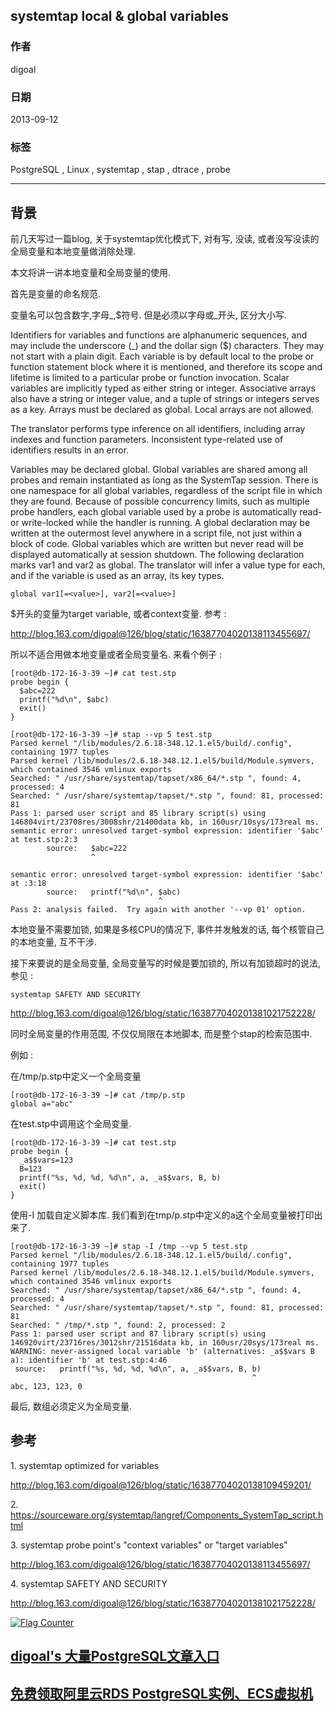 ## systemtap local & global variables  
                                                                                     
### 作者                                                                                     
digoal                                                                                     
                                                                                     
### 日期                                                                                     
2013-09-12                                                                                   
                                                                                     
### 标签                                                                                     
PostgreSQL , Linux , systemtap , stap , dtrace , probe                             
                                                                                     
----                                                                                     
                                                                                     
## 背景                              
前几天写过一篇blog, 关于systemtap优化模式下, 对有写, 没读, 或者没写没读的全局变量和本地变量做消除处理.  
  
本文将讲一讲本地变量和全局变量的使用.  
  
首先是变量的命名规范.  
  
变量名可以包含数字,字母_,$符号. 但是必须以字母或_开头, 区分大小写.  
  
  
Identifiers for variables and functions are alphanumeric sequences, and may include the underscore (_) and the dollar sign ($) characters. They may not start with a plain digit. Each variable is by default local to the probe or function statement block where it is mentioned, and therefore its scope and lifetime is limited to a particular probe or function invocation. Scalar variables are implicitly typed as either string or integer. Associative arrays also have a string or integer value, and a tuple of strings or integers serves as a key. Arrays must be declared as global. Local arrays are not allowed.  
  
The translator performs type inference on all identifiers, including array indexes and function parameters. Inconsistent type-related use of identifiers results in an error.  
  
Variables may be declared global. Global variables are shared among all probes and remain instantiated as long as the SystemTap session. There is one namespace for all global variables, regardless of the script file in which they are found. Because of possible concurrency limits, such as multiple probe handlers, each global variable used by a probe is automatically read- or write-locked while the handler is running. A global declaration may be written at the outermost level anywhere in a script file, not just within a block of code. Global variables which are written but never read will be displayed automatically at session shutdown. The following declaration marks var1 and var2 as global. The translator will infer a value type for each, and if the variable is used as an array, its key types.  
  
```  
global var1[=<value>], var2[=<value>]  
```  
  
$开头的变量为target variable, 或者context变量. 参考 :   
  
http://blog.163.com/digoal@126/blog/static/16387704020138113455697/  
  
  
所以不适合用做本地变量或者全局变量名. 来看个例子 :   
  
```  
[root@db-172-16-3-39 ~]# cat test.stp   
probe begin {  
  $abc=222  
  printf("%d\n", $abc)  
  exit()  
}  
  
[root@db-172-16-3-39 ~]# stap --vp 5 test.stp   
Parsed kernel "/lib/modules/2.6.18-348.12.1.el5/build/.config", containing 1977 tuples  
Parsed kernel /lib/modules/2.6.18-348.12.1.el5/build/Module.symvers, which contained 3546 vmlinux exports  
Searched: " /usr/share/systemtap/tapset/x86_64/*.stp ", found: 4, processed: 4  
Searched: " /usr/share/systemtap/tapset/*.stp ", found: 81, processed: 81  
Pass 1: parsed user script and 85 library script(s) using 146804virt/23708res/3008shr/21400data kb, in 160usr/10sys/173real ms.  
semantic error: unresolved target-symbol expression: identifier '$abc' at test.stp:2:3  
        source:   $abc=222  
                  ^  
  
semantic error: unresolved target-symbol expression: identifier '$abc' at :3:18  
        source:   printf("%d\n", $abc)  
                                 ^  
Pass 2: analysis failed.  Try again with another '--vp 01' option.  
```  
  
本地变量不需要加锁, 如果是多核CPU的情况下, 事件并发触发的话, 每个核管自己的本地变量, 互不干涉.  
  
接下来要说的是全局变量, 全局变量写的时候是要加锁的, 所以有加锁超时的说法, 参见 :   
  
```  
systemtap SAFETY AND SECURITY  
```  
  
http://blog.163.com/digoal@126/blog/static/163877040201381021752228/  
  
同时全局变量的作用范围, 不仅仅局限在本地脚本, 而是整个stap的检索范围中.  
  
例如 :   
  
在/tmp/p.stp中定义一个全局变量  
  
```  
[root@db-172-16-3-39 ~]# cat /tmp/p.stp   
global a="abc"  
```  
  
在test.stp中调用这个全局变量.  
  
```  
[root@db-172-16-3-39 ~]# cat test.stp  
probe begin {  
  _a$$vars=123  
  B=123  
  printf("%s, %d, %d, %d\n", a, _a$$vars, B, b)  
  exit()  
}  
```  
  
使用-I 加载自定义脚本库. 我们看到在tmp/p.stp中定义的a这个全局变量被打印出来了.  
  
```  
[root@db-172-16-3-39 ~]# stap -I /tmp --vp 5 test.stp   
Parsed kernel "/lib/modules/2.6.18-348.12.1.el5/build/.config", containing 1977 tuples  
Parsed kernel /lib/modules/2.6.18-348.12.1.el5/build/Module.symvers, which contained 3546 vmlinux exports  
Searched: " /usr/share/systemtap/tapset/x86_64/*.stp ", found: 4, processed: 4  
Searched: " /usr/share/systemtap/tapset/*.stp ", found: 81, processed: 81  
Searched: " /tmp/*.stp ", found: 2, processed: 2  
Pass 1: parsed user script and 87 library script(s) using 146920virt/23716res/3012shr/21516data kb, in 160usr/20sys/173real ms.  
WARNING: never-assigned local variable 'b' (alternatives: _a$$vars B a): identifier 'b' at test.stp:4:46  
 source:   printf("%s, %d, %d, %d\n", a, _a$$vars, B, b)  
                                                      ^  
abc, 123, 123, 0  
```  
  
最后, 数组必须定义为全局变量.  
  
## 参考  
1\. systemtap optimized for variables  
  
http://blog.163.com/digoal@126/blog/static/16387704020138109459201/  
  
2\. https://sourceware.org/systemtap/langref/Components_SystemTap_script.html  
  
3\. systemtap probe point's "context variables" or "target variables"  
  
http://blog.163.com/digoal@126/blog/static/16387704020138113455697/  
  
4\. systemtap SAFETY AND SECURITY  
  
http://blog.163.com/digoal@126/blog/static/163877040201381021752228/  
    
  
<a rel="nofollow" href="http://info.flagcounter.com/h9V1"  ><img src="http://s03.flagcounter.com/count/h9V1/bg_FFFFFF/txt_000000/border_CCCCCC/columns_2/maxflags_12/viewers_0/labels_0/pageviews_0/flags_0/"  alt="Flag Counter"  border="0"  ></a>  
  
  
  
  
  
  
## [digoal's 大量PostgreSQL文章入口](https://github.com/digoal/blog/blob/master/README.md "22709685feb7cab07d30f30387f0a9ae")
  
  
## [免费领取阿里云RDS PostgreSQL实例、ECS虚拟机](https://free.aliyun.com/ "57258f76c37864c6e6d23383d05714ea")
  
